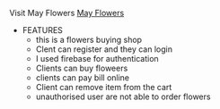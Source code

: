 Visit May Flowers [May Flowers](https://may-flowers-307f4.web.app/)

- FEATURES
  - this is a flowers buying shop
  - Clent can register and they can login
  - I used firebase for authentication
  - Clients can buy floweers
  - clients can pay bill online 
  - Client can remove item from the cart
  - unauthorised user are not able to order flowers
